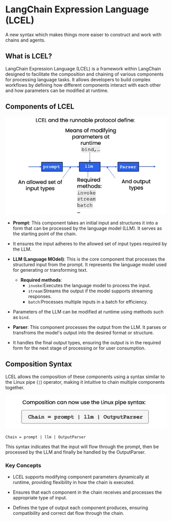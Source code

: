# LangChain Expression Language (LCEL)
A new syntax which makes things more eaiser to construct and work with chains and agents.

## What is LCEL?
LangChain Expression Language (LCEL) is a framework within LangChain designed to facilitate the composition and chaining of various components for processing language tasks. It allows developers to build complex workflows by defining how different components interact with each other and how parameters can be modified at runtime.

## Components of LCEL

<img src="https://github.com/iamrajharshit/OnLangChain/blob/main/02_LCEL/img/01_LCEL_a.png">
<br>

- **Prompt**: This component takes an initial input and structures it into a form that can be processed by the language model (LLM). It serves as the starting point of the chain.

- It ensures the input adheres to the allowed set of input types required by the LLM.

- **LLM (Language MOdel)**:  This is the core component that processes the structured input from the prompt. It represents the language model used for generating or transforming text.

    - **Required methods**: 
        - `invoke`:Executes the language model to process the input.
        - `stream`:Streams the output if the model supports streaming responses.
        - `batch`:Processes multiple inputs in a batch for efficiency.

- Parameters of the LLM can be modified at runtime using methods such as `bind`.

- **Parser**: This component processes the output from the LLM. It parses or transfroms the model's output into the desired format or structure.

- It handles the final output types, ensuring the output is in the required form for the next stage of processing or for user consumption.

## Composition Syntax
LCEL allows the composition of these components using a syntax similar to the Linux pipe (`|`) operator, making it intuitive to chain multiple components together.

<img src ="https://github.com/iamrajharshit/OnLangChain/blob/main/02_LCEL/img/01_LCEL.png"><br>

```
Chain = prompt | llm | OutputParser
```
This syntax indicates that the input will flow through the prompt, then be processed by the LLM and finally be handled by the OutputParser.

### Key Concepts

- LCEL supports modifying component parameters dynamically at runtime, providing flexibility in how the chain is executed.

- Ensures that each component in the chain receives and processes the appropriate type of input.

- Defines the type of output each component produces, ensuring compatibility and correct dat flow through the chain.

